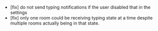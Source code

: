 - [fix] do not send typing notifications if the user disabled that in the settings
- [fix] only one room could be receiving typing state at a time despite multiple rooms actually being in that state.
